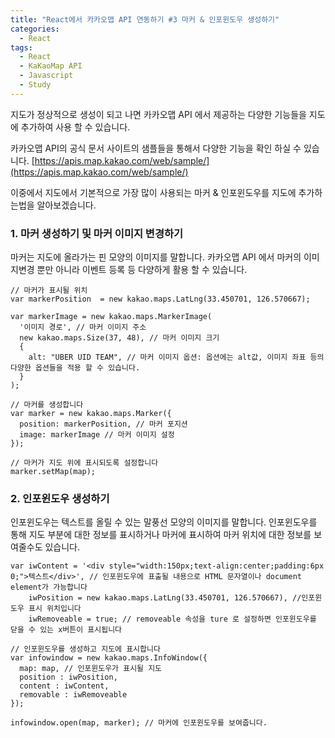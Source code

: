 ```yaml
---
title: "React에서 카카오맵 API 연동하기 #3 마커 & 인포윈도우 생성하기"
categories:
  - React
tags:
  - React
  - KaKaoMap API
  - Javascript
  - Study
---
```


지도가 정상적으로 생성이 되고 나면 카카오맵 API 에서 제공하는 다양한 기능들을 지도에 추가하여 사용 할 수 있습니다.

카카오맵 API의 공식 문서 사이트의 샘플들을 통해서 다양한 기능을 확인 하실 수 있습니다.
[https://apis.map.kakao.com/web/sample/](https://apis.map.kakao.com/web/sample/)

이중에서 지도에서 기본적으로 가장 많이 사용되는 마커 & 인포윈도우를 지도에 추가하는법을 알아보겠습니다.

### 1. 마커 생성하기 및 마커 이미지 변경하기
마커는 지도에 올라가는 핀 모양의 이미지를 말합니다. 카카오맵 API 에서 마커의 이미지변경 뿐만 아니라 이벤트 등록 등 다양하게 활용 할 수 있습니다.

```
// 마커가 표시될 위치
var markerPosition  = new kakao.maps.LatLng(33.450701, 126.570667);

var markerImage = new kakao.maps.MarkerImage(
  '이미지 경로', // 마커 이미지 주소
  new kakao.maps.Size(37, 48), // 마커 이미지 크기
  {
    alt: "UBER UID TEAM", // 마커 이미지 옵션: 옵션에는 alt값, 이미지 좌표 등의 다양한 옵션들을 적용 할 수 있습니다.
  }
);

// 마커를 생성합니다
var marker = new kakao.maps.Marker({
  position: markerPosition, // 마커 포지션
  image: markerImage // 마커 이미지 설정
});

// 마커가 지도 위에 표시되도록 설정합니다
marker.setMap(map);
```

### 2. 인포윈도우 생성하기
인포윈도우는 텍스트를 올릴 수 있는 말풍선 모양의 이미지를 말합니다. 인포윈도우를 통해 지도 부분에 대한 정보를 표시하거나 마커에 표시하여 마커 위치에 대한 정보를 보여줄수도 있습니다.

```
var iwContent = '<div style="width:150px;text-align:center;padding:6px 0;">텍스트</div>', // 인포윈도우에 표출될 내용으로 HTML 문자열이나 document element가 가능합니다
    iwPosition = new kakao.maps.LatLng(33.450701, 126.570667), //인포윈도우 표시 위치입니다
    iwRemoveable = true; // removeable 속성을 ture 로 설정하면 인포윈도우를 닫을 수 있는 x버튼이 표시됩니다

// 인포윈도우를 생성하고 지도에 표시합니다
var infowindow = new kakao.maps.InfoWindow({
  map: map, // 인포윈도우가 표시될 지도
  position : iwPosition,
  content : iwContent,
  removable : iwRemoveable
});

infowindow.open(map, marker); // 마커에 인포윈도우를 보여줍니다.
```